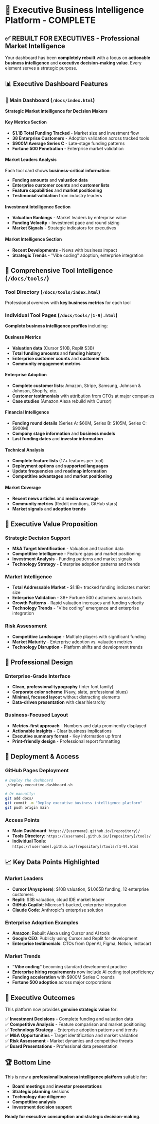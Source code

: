 # 🎯 Executive Business Intelligence Platform - COMPLETE

## ✅ **REBUILT FOR EXECUTIVES** - Professional Market Intelligence

Your dashboard has been **completely rebuilt** with a focus on **actionable business intelligence** and **executive decision-making value**. Every element serves a strategic purpose.

## 📊 **Executive Dashboard Features**

### **🎯 Main Dashboard** (`/docs/index.html`)
**Strategic Market Intelligence for Decision Makers**

#### **Key Metrics Section**
- **$1.1B Total Funding Tracked** - Market size and investment flow
- **38 Enterprise Customers** - Adoption validation across tracked tools  
- **$900M Average Series C** - Late-stage funding patterns
- **Fortune 500 Penetration** - Enterprise market validation

#### **Market Leaders Analysis**
Each tool card shows **business-critical information**:
- **Funding amounts** and **valuation data**
- **Enterprise customer counts** and **customer lists**
- **Feature capabilities** and **market positioning**
- **Testimonial validation** from industry leaders

#### **Investment Intelligence Section**
- **Valuation Rankings** - Market leaders by enterprise value
- **Funding Velocity** - Investment pace and round sizing  
- **Market Signals** - Strategic indicators for executives

#### **Market Intelligence Section**
- **Recent Developments** - News with business impact
- **Strategic Trends** - "Vibe coding" adoption, enterprise integration

## 🔧 **Comprehensive Tool Intelligence** (`/docs/tools/`)

### **Tool Directory** (`/docs/tools/index.html`)
Professional overview with **key business metrics** for each tool

### **Individual Tool Pages** (`/docs/tools/[1-9].html`)
**Complete business intelligence profiles** including:

#### **Business Metrics**
- **Valuation data** (Cursor $10B, Replit $3B)
- **Total funding amounts** and **funding history**
- **Enterprise customer counts** and **customer lists**
- **Community engagement metrics**

#### **Enterprise Adoption**
- **Complete customer lists**: Amazon, Stripe, Samsung, Johnson & Johnson, Shopify, etc.
- **Customer testimonials** with attribution from CTOs at major companies
- **Case studies** (Amazon Alexa rebuild with Cursor)

#### **Financial Intelligence** 
- **Funding round details** (Series A: $60M, Series B: $105M, Series C: $900M)
- **Company stage information** and **business models**
- **Last funding dates** and **investor information**

#### **Technical Analysis**
- **Complete feature lists** (17+ features per tool)
- **Deployment options** and **supported languages**
- **Update frequencies** and **roadmap information**
- **Competitive advantages** and **market positioning**

#### **Market Coverage**
- **Recent news articles** and **media coverage**
- **Community metrics** (Reddit mentions, GitHub stars)
- **Market signals** and **adoption trends**

## 💼 **Executive Value Proposition**

### **Strategic Decision Support**
- **M&A Target Identification** - Valuation and traction data
- **Competitive Intelligence** - Feature gaps and market positioning
- **Investment Analysis** - Funding patterns and market signals
- **Technology Strategy** - Enterprise adoption patterns and trends

### **Market Intelligence**
- **Total Addressable Market** - $1.1B+ tracked funding indicates market size
- **Enterprise Validation** - 38+ Fortune 500 customers across tools
- **Growth Patterns** - Rapid valuation increases and funding velocity
- **Technology Trends** - "Vibe coding" emergence and enterprise integration

### **Risk Assessment**
- **Competitive Landscape** - Multiple players with significant funding
- **Market Maturity** - Enterprise adoption vs. valuation metrics
- **Technology Disruption** - Platform shifts and development trends

## 🎨 **Professional Design**

### **Enterprise-Grade Interface**
- **Clean, professional typography** (Inter font family)
- **Corporate color scheme** (Navy, slate, professional blues)
- **Minimal, focused layout** without distracting elements
- **Data-driven presentation** with clear hierarchy

### **Business-Focused Layout**
- **Metrics-first approach** - Numbers and data prominently displayed
- **Actionable insights** - Clear business implications
- **Executive summary format** - Key information up front
- **Print-friendly design** - Professional report formatting

## 🚀 **Deployment & Access**

### **GitHub Pages Deployment**
```bash
# Deploy the dashboard
./deploy-executive-dashboard.sh

# Or manually:
git add docs/
git commit -m "Deploy executive business intelligence platform"
git push origin main
```

### **Access Points**
- **Main Dashboard**: `https://[username].github.io/[repository]/`
- **Tools Directory**: `https://[username].github.io/[repository]/tools/`
- **Individual Tools**: `https://[username].github.io/[repository]/tools/[1-9].html`

## 📈 **Key Data Points Highlighted**

### **Market Leaders**
- **Cursor (Anysphere)**: $10B valuation, $1.065B funding, 12 enterprise customers
- **Replit**: $3B valuation, cloud IDE market leader
- **GitHub Copilot**: Microsoft-backed, enterprise integration
- **Claude Code**: Anthropic's enterprise solution

### **Enterprise Adoption Examples**
- **Amazon**: Rebuilt Alexa using Cursor and AI tools
- **Google CEO**: Publicly using Cursor and Replit for development
- **Enterprise testimonials**: CTOs from OpenAI, Figma, Notion, Instacart

### **Market Trends**
- **"Vibe coding"** becoming standard development practice
- **Enterprise hiring requirements** now include AI coding tool proficiency
- **Funding acceleration** with $900M Series C rounds
- **Fortune 500 adoption** across major corporations

## 🎯 **Executive Outcomes**

This platform now provides **genuine strategic value** for:

✅ **Investment Decisions** - Complete funding and valuation data  
✅ **Competitive Analysis** - Feature comparison and market positioning  
✅ **Technology Strategy** - Enterprise adoption patterns and trends  
✅ **M&A Opportunities** - Target identification and market validation  
✅ **Risk Assessment** - Market dynamics and competitive threats  
✅ **Board Presentations** - Professional data presentation  

## 🏆 **Bottom Line**

This is now a **professional business intelligence platform** suitable for:
- **Board meetings** and **investor presentations**
- **Strategic planning** sessions
- **Technology due diligence**
- **Competitive analysis**
- **Investment decision support**

**Ready for executive consumption and strategic decision-making.**